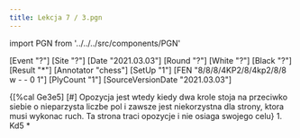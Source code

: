 ```yaml
---
title: Lekcja 7 / 3.pgn
---
```


import PGN from '../../../src/components/PGN'

<PGN>
﻿[Event "?"]
[Site "?"]
[Date "2021.03.03"]
[Round "?"]
[White "?"]
[Black "?"]
[Result "*"]
[Annotator "chess"]
[SetUp "1"]
[FEN "8/8/8/4KP2/8/4kp2/8/8 w - - 0 1"]
[PlyCount "1"]
[SourceVersionDate "2021.03.03"]

 {[%cal Ge3e5] [#] Opozycja jest wtedy kiedy dwa krole stoja na przeciwko siebie o nieparzysta liczbe pol i zawsze jest niekorzystna dla strony, ktora musi wykonac ruch. Ta strona traci opozycje i nie osiaga swojego celu} 1. Kd5 *


</PGN>
